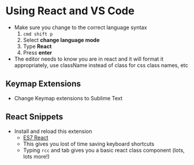 # Using React and VS Code
* Make sure you change to the correct language syntax
    1. `cmd shift p`
    2. Select **change language mode**
    3. Type **React**
    4. Press **enter**
* The editor needs to know you are in react and it will format it appropriately, use className instead of class for css class names, etc

## Keymap Extensions
* Change Keymap extensions to Sublime Text

## React Snippets
* Install and reload this extension
    - [ES7 React](https://marketplace.visualstudio.com/items?itemName=dsznajder.es7-react-js-snippets)
    - This gives you lost of time saving keyboard shortcuts
    - Typing `rcc` and tab gives you a basic react class component (lots, lots more!)


